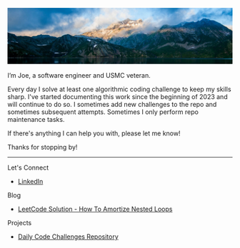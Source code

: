 ![Background image of nice mountains](./docs/images/background.jpeg)

I’m Joe, a software engineer and USMC veteran.

Every day I solve at least one algorithmic coding challenge to keep my skills sharp. I've started documenting this work since the beginning of 2023 and will continue to do so.
I sometimes add new challenges to the repo and sometimes subsequent attempts. Sometimes I only perform repo maintenance tasks.

If there's anything I can help you with, please let me know!

Thanks for stopping by!

<hr />

Let's Connect
- [LinkedIn](https://www.linkedin.com/in/joeivans)
<!-- - [Twitter](https://twitter.com/joeivansdev) -->
Blog
- [LeetCode Solution - How To Amortize Nested Loops](https://leetcode.com/problems/number-of-arithmetic-triplets/solutions/3643472/two-pointers-sliding-window-amortized-on/)
<!-- - [Check out my tech blog!](https://dev.to/joeivansdev) -->
Projects
- [Daily Code Challenges Repository](https://github.com/joeivans/code-challenges)
